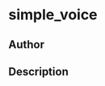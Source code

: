 # simple_voice

## Author

<!-- Insert Your Name Here -->

## Description

<!-- Describe your example here -->

